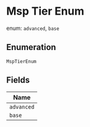 
# Msp Tier Enum

enum: `advanced`, `base`

## Enumeration

`MspTierEnum`

## Fields

| Name |
|  --- |
| `advanced` |
| `base` |

